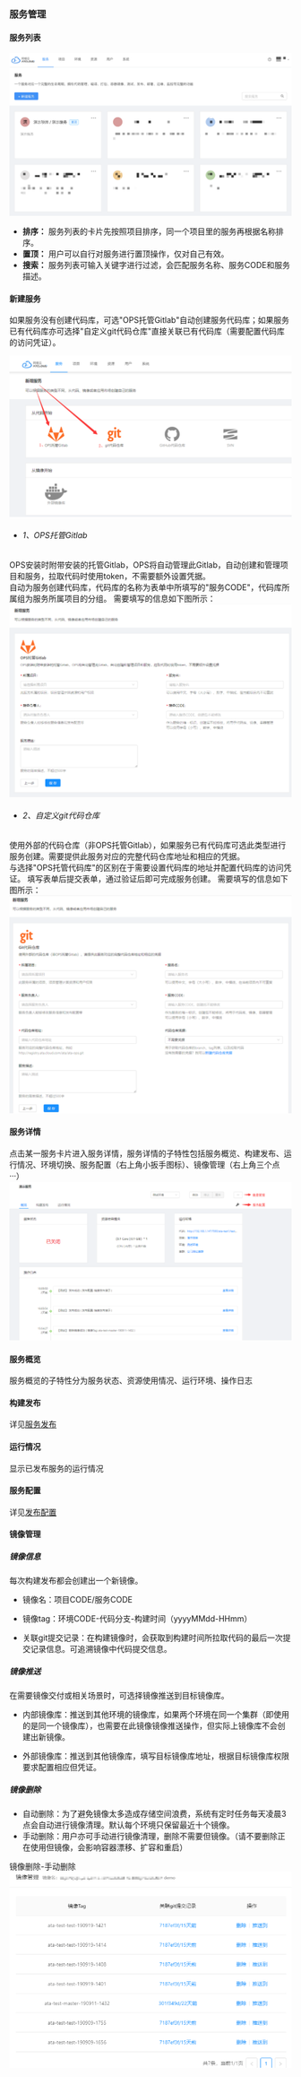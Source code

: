### 服务管理

#### 服务列表
![](/assets/app-list.png)
- **排序：** 服务列表的卡片先按照项目排序，同一个项目里的服务再根据名称排序。
- **置顶：** 用户可以自行对服务进行置顶操作，仅对自己有效。
- **搜索：** 服务列表可输入关键字进行过滤，会匹配服务名称、服务CODE和服务描述。

#### 新建服务

如果服务没有创建代码库，可选"OPS托管Gitlab"自动创建服务代码库；如果服务已有代码库亦可选择"自定义git代码仓库"直接关联已有代码库（需要配置代码库的访问凭证）。

![](/assets/服务-新建服务方式.png)
- ###### 1、OPS托管Gitlab

OPS安装时附带安装的托管Gitlab，OPS将自动管理此Gitlab，自动创建和管理项目和服务，拉取代码时使用token，不需要额外设置凭据。
<br>
自动为服务创建代码库，代码库的名称为表单中所填写的"服务CODE"，代码库所属组为服务所属项目的分组。
需要填写的信息如下图所示：
![](/assets/服务-从ops托管gitlab新建.png)

- ###### 2、自定义git代码仓库
使用外部的代码仓库（非OPS托管Gitlab），如果服务已有代码库可选此类型进行服务创建。需要提供此服务对应的完整代码仓库地址和相应的凭据。
<br>
与选择"OPS托管代码库"的区别在于需要设置代码库的地址并配置代码库的访问凭证。
填写表单后提交表单，通过验证后即可完成服务创建。
需要填写的信息如下图所示：
![](/assets/服务-从外部git代码仓库新建.png)

#### 服务详情
点击某一服务卡片进入服务详情，服务详情的子特性包括服务概览、构建发布、运行情况、环境切换、服务配置（右上角小扳手图标）、镜像管理（右上角三个点···）
![](/assets/服务-服务详情.png)

#### 服务概览
服务概览的子特性分为服务状态、资源使用情况、运行环境、操作日志

#### 构建发布
详见[服务发布](../function/deploy.md)

#### 运行情况
显示已发布服务的运行情况

#### 服务配置
详见[发布配置](../function/config.md)

#### 镜像管理
##### 镜像信息  
每次构建发布都会创建出一个新镜像。

- 镜像名：项目CODE/服务CODE

- 镜像tag：环境CODE-代码分支-构建时间（yyyyMMdd-HHmm）

- 关联git提交记录：在构建镜像时，会获取到构建时间所拉取代码的最后一次提交记录信息。可追溯镜像中代码提交信息。
  

##### 镜像推送  
在需要镜像交付或相关场景时，可选择镜像推送到目标镜像库。
 
 - 内部镜像库：推送到其他环境的镜像库，如果两个环境在同一个集群（即使用的是同一个镜像库），也需要在此镜像镜像推送操作，但实际上镜像库不会创建出新镜像。
 
 - 外部镜像库：推送到其他镜像库，填写目标镜像库地址，根据目标镜像库权限要求配置相应但凭证。
 

##### 镜像删除

- 自动删除：为了避免镜像太多造成存储空间浪费，系统有定时任务每天凌晨3点会自动进行镜像清理。默认每个环境只保留最近十个镜像。
- 手动删除：用户亦可手动进行镜像清理，删除不需要但镜像。（请不要删除正在使用但镜像，会影响容器漂移、扩容和重启）

镜像删除-手动删除
![](/assets/镜像删除.gif)